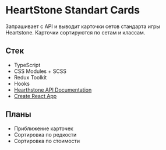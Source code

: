 # HeartStone Standart Cards

Запрашивает c API и выводит карточки сетов стандарта игры Heartstone.
Карточки сортируются по сетам и классам.

## Стек

* TypeScript
* CSS Modules + SCSS
* Redux Toolkit
* Hooks
* [Hearthstone API Documentation](https://rapidapi.com/omgvamp/api/hearthstone/)
* [Create React App](https://github.com/facebook/create-react-app)

## Планы
* Приближение карточек
* Сортировка по редкости
* Сортировка по стоимости

